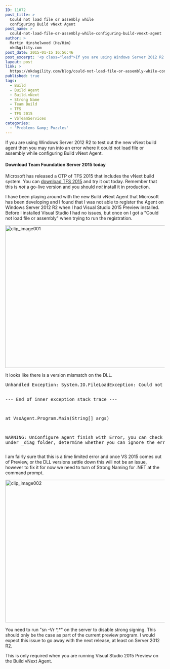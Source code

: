 ```yaml
---
ID: 11072
post_title: >
  Could not load file or assembly while
  configuring Build vNext Agent
post_name: >
  could-not-load-file-or-assembly-while-configuring-build-vnext-agent
author: >
  Martin Hinshelwood (He/Him)
  nkdAgility.com
post_date: 2015-01-15 16:56:46
post_excerpt: '<p class="lead">If you are using Windows Server 2012 R2 to test out the new vNext build agent then you may run into an error where it could not load file or assembly while configuring Build.vNext Agent.  </p>'
layout: post
link: >
  https://nkdagility.com/blog/could-not-load-file-or-assembly-while-configuring-build-vnext-agent/
published: true
tags:
  - Build
  - Build Agent
  - Build.vNext
  - Strong Name
  - Team Build
  - TFS
  - TFS 2015
  - VSTeamServices
categories:
  - 'Problems &amp; Puzzles'
---
```

<p class="lead">If you are using Windows Server 2012 R2 to test out the new vNext build agent then you may run into an error where it could not load file or assembly while configuring Build vNext Agent.</p>
<div class="bs-callout bs-callout-info">
<h4>Download Team Foundation Server 2015 today</h4>
<p>Microsoft has released a CTP of TFS 2015 that includes the vNext build system. You can <a href="https://www.visualstudio.com/en-us/downloads/visual-studio-2015-ctp-vs" target="_blank">download TFS 2015</a> and try it out today. Remember that this is <em>not</em> a go-live version and you should <em>not </em>install it in production.</p>
</div>
<p>I have been playing around with the new Build vNext Agent that Microsoft has been developing and I found that I was not able to register the Agent on Windows Server 2012 R2 when I had Visual Studio 2015 Preview installed. Before I installed Visual Studio I had no issues, but once on I got a "Could not load file or assembly" when trying to run the registration.</p>
<p><img style="background-image: none; padding-top: 0px; padding-left: 0px; display: inline; padding-right: 0px; border-width: 0px;" title="clip_image001" src="http://nakedalmweb.wpengine.com/wp-content/uploads/2015/01/clip_image001.jpg" alt="clip_image001" width="800" height="450" border="0" /></p>
<p>It looks like there is a version mismatch on the DLL.</p>
<pre>Unhandled Exception: System.IO.FileLoadException: Could not load file or assembly 'Microsoft.VisualStudio.Services.Client, Version=14.0.0.0, Culture=neutral, PublicKeyToken=b03f5f7f11d50a3a' or one of its dependencies. Strong name validation failed. (Exception from HRESULT: 0x8013141A) ---> System.Security.SecurityException: Strong name validation failed. (Exception from HRESULT: 0x8013141A)

--- End of inner exception stack trace ---

at VsoAgent.Program.Main(String[] args)

WARNING: UnConfigure agent finish with Error, you can check logs under _diag folder, determine whether you can ignore the error.
</pre>
<p>I am fairly sure that this is a time limited error and once VS 2015 comes out of Preview, or the DLL versions settle down this will not be an issue, however to fix it for now we need to turn of Strong Naming for .NET at the command prompt.</p>
<p><img style="background-image: none; padding-top: 0px; padding-left: 0px; display: inline; padding-right: 0px; border-width: 0px;" title="clip_image002" src="http://nakedalmweb.wpengine.com/wp-content/uploads/2015/01/clip_image0022.png" alt="clip_image002" width="800" height="450" border="0" /></p>
<p>You need to run "sn -Vr *,*" on the server to disable strong signing. This should only be the case as part of the current preview program. I would expect this issue to go away with the next release, at least on Server 2012 R2.</p>
<p>This is only required when you are running Visual Studio 2015 Preview on the Build vNext Agent.</p>
